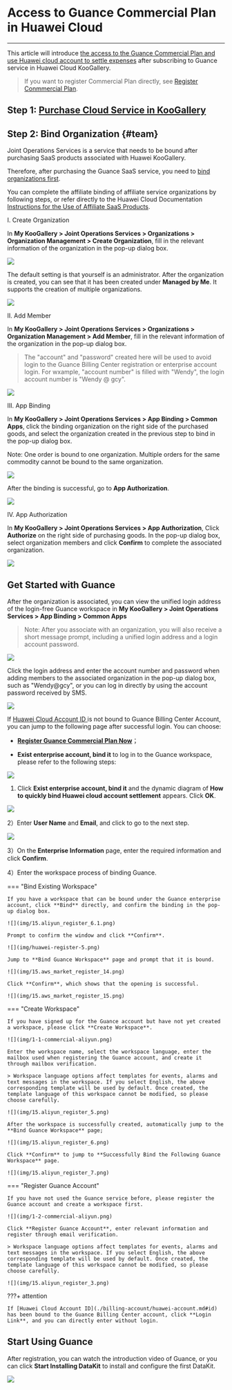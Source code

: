# Access to Guance Commercial Plan in Huawei Cloud
---

This article will introduce <u>the access to the Guance Commercial Plan  and use Huawei cloud account to settle expenses</u> after subscribing to Guance service in Huawei Cloud KooGallery.

> If you want to register Commercial Plan directly, see [Register Conmmercial Plan](commercial-register.md).

## Step 1: [Purchase Cloud Service in KooGallery](./billing-account/huawei-account.md#market)

## Step 2: Bind Organization {#team}

Joint Operations Services is a service that needs to be bound after purchasing SaaS products associated with Huawei KooGallery.

Therefore, after purchasing the Guance SaaS service, you need to <u>bind organizations first</u>.

You can complete the affiliate binding of affiliate service organizations by following steps, or refer directly to the Huawei Cloud Documentation [Instructions for the Use of Affiliate SaaS Products](https://support.huaweicloud.com/ug-marketplace/sp_topic_0000212.html).

I. Create Organization

In **My KooGallery > Joint Operations Services > Organizations > Organization Management > Create Organization**, fill in the relevant information of the organization in the pop-up dialog box.

![](./img/13.huaweicloud_7.png)

The default setting is that yourself is an administrator. After the organization is created, you can see that it has been created under **Managed by Me**. It supports the creation of multiple organizations.

![](./img/13.huaweicloud_8.png)

II. Add Member

In **My KooGallery > Joint Operations Services > Organizations > Organization Management > Add Member**, fill in the relevant information of the organization in the pop-up dialog box.

> The "account" and "password" created here will be used to avoid login to the Guance Billing Center registration or enterprise account login. For wxample, "account number" is filled with "Wendy", the login account number is "Wendy @ gcy".

![](./img/13.huaweicloud_7.1.png)

III. App Binding

In **My KooGallery > Joint Operations Services > App Binding > Common Apps**, click the binding organization on the right side of the purchased goods, and select the organization created in the previous step to bind in the pop-up dialog box.

Note: One order is bound to one organization. Multiple orders for the same commodity cannot be bound to the same organization.

![](./img/13.huaweicloud_9.png)

After the binding is successful, go to **App Authorization**.

![](./img/13.huaweicloud_10.png)

IV. App Authorization

In **My KooGallery > Joint Operations Services > App Authorization**, Click **Authorize** on the right side of purchasing goods. In the pop-up dialog box, select organization members and click **Confirm** to complete the associated organization.

![](./img/13.huaweicloud_12.png)

## Get Started with Guance

After the organization is associated, you can view the unified login address of the login-free Guance workspace in **My KooGallery > Joint Operations Services > App Binding > Common Apps**

> Note: After you associate with an organization, you will also receive a short message prompt, including a unified login address and a login account password.

![](./img/13.huaweicloud_14.png)

Click the login address and enter the account number and password when adding members to the associated organization in the pop-up dialog box, such as "Wendy@gcy", or you can log in directly by using the account password received by SMS.

![](./img/13.huaweicloud_15.png)


If [Huawei Cloud Account ID ](./billing-account/huawei-account.md#id)is not bound to Guance Billing Center Account, you can jump to the following page after successful login. You can choose:
    
- **[Register Guance Commercial Plan Now](commercial-register.md)**；   
    
- **Exist enterprise account, bind it** to log in to the Guance workspace, please refer to the following steps:  

![](./img/huaweicloud-1-register.png)

1. Click **Exist enterprise account, bind it** and the dynamic diagram of **How to quickly bind Huawei cloud account settlement** appears. Click **OK**.
    
![](./img/huawei-register-2.png)

2）Enter **User Name** and **Email**, and click to go to the next step.

![](./img/huawei-register-3.png)

3）On the **Enterprise Information** page, enter the required information and click **Confirm**.

4）Enter the workspace process of binding Guance.

=== "Bind Existing Workspace"

    If you have a workspace that can be bound under the Guance enterprise account, click **Bind** directly, and confirm the binding in the pop-up dialog box.

    ![](img/15.aliyun_register_6.1.png)  

    Prompt to confirm the window and click **Confirm**.

    ![](img/huawei-register-5.png)

    Jump to **Bind Guance Workspace** page and prompt that it is bound.

    ![](img/15.aws_market_register_14.png)

    Click **Confirm**, which shows that the opening is successful.

    ![](img/15.aws_market_register_15.png)


=== "Create Workspace"

    If you have signed up for the Guance account but have not yet created a workspace, please click **Create Workspace**.

    ![](img/1-1-commercial-aliyun.png)

    Enter the workspace name, select the workspace language, enter the mailbox used when registering the Guance account, and create it through mailbox verification.

    > Workspace language options affect templates for events, alarms and text messages in the workspace. If you select English, the above corresponding template will be used by default. Once created, the template language of this workspace cannot be modified, so please choose carefully.

    ![](img/15.aliyun_register_5.png)

    After the workspace is successfully created, automatically jump to the **Bind Guance Workspace** page;

    ![](img/15.aliyun_register_6.png)

    Click **Confirm** to jump to **Successfully Bind the Following Guance Workspace** page.

    ![](img/15.aliyun_register_7.png)

=== "Register Guance Account"

    If you have not used the Guance service before, please register the Guance account and create a workspace first.

    ![](img/1-2-commercial-aliyun.png)

    Click **Register Guance Account**, enter relevant information and register through email verification.

    > Workspace language options affect templates for events, alarms and text messages in the workspace. If you select English, the above corresponding template will be used by default. Once created, the template language of this workspace cannot be modified, so please choose carefully.

    ![](img/15.aliyun_register_3.png)


???+ attention

    If [Huawei Cloud Account ID](./billing-account/huawei-account.md#id) has been bound to the Guance Billing Center account, click **Login Link**, and you can directly enter without login.

## Start Using Guance

After registration, you can watch the introduction video of Guance, or you can click **Start Installing DataKit** to install and configure the first DataKit.

![](img/1-free-start-1109.png)
